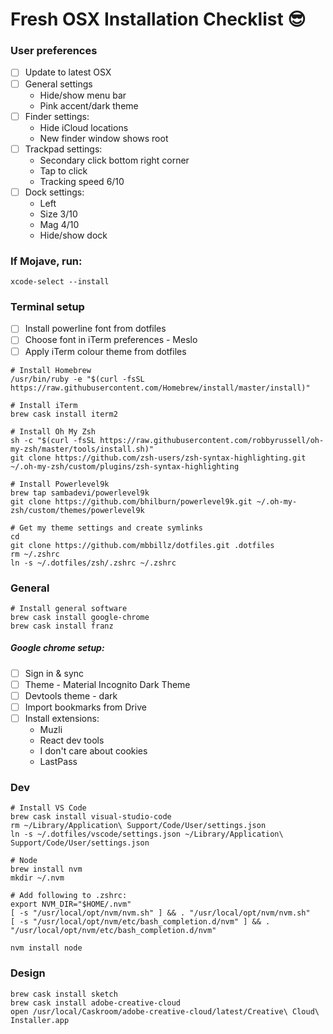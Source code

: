 # Fresh OSX Installation Checklist 😎

### User preferences

- [ ] Update to latest OSX
- [ ] General settings
  - Hide/show menu bar
  - Pink accent/dark theme
- [ ] Finder settings:
  - Hide iCloud locations
  - New finder window shows root
- [ ] Trackpad settings:
  - Secondary click bottom right corner
  - Tap to click
  - Tracking speed 6/10
- [ ] Dock settings:
  - Left
  - Size 3/10
  - Mag 4/10
  - Hide/show dock

### If Mojave, run:

`xcode-select --install`

### Terminal setup 

- [ ] Install powerline font from dotfiles
- [ ] Choose font in iTerm preferences - Meslo
- [ ] Apply iTerm colour theme from dotfiles

```
# Install Homebrew
/usr/bin/ruby -e "$(curl -fsSL https://raw.githubusercontent.com/Homebrew/install/master/install)"

# Install iTerm
brew cask install iterm2

# Install Oh My Zsh
sh -c "$(curl -fsSL https://raw.githubusercontent.com/robbyrussell/oh-my-zsh/master/tools/install.sh)"
git clone https://github.com/zsh-users/zsh-syntax-highlighting.git ~/.oh-my-zsh/custom/plugins/zsh-syntax-highlighting

# Install Powerlevel9k
brew tap sambadevi/powerlevel9k
git clone https://github.com/bhilburn/powerlevel9k.git ~/.oh-my-zsh/custom/themes/powerlevel9k

# Get my theme settings and create symlinks
cd
git clone https://github.com/mbbillz/dotfiles.git .dotfiles
rm ~/.zshrc
ln -s ~/.dotfiles/zsh/.zshrc ~/.zshrc
```

### General
```
# Install general software
brew cask install google-chrome
brew cask install franz
```

##### Google chrome setup:
- [ ] Sign in & sync
- [ ] Theme - Material Incognito Dark Theme
- [ ] Devtools theme - dark
- [ ] Import bookmarks from Drive
- [ ] Install extensions:
  - Muzli
  - React dev tools
  - I don't care about cookies
  - LastPass

### Dev
```
# Install VS Code
brew cask install visual-studio-code
rm ~/Library/Application\ Support/Code/User/settings.json
ln -s ~/.dotfiles/vscode/settings.json ~/Library/Application\ Support/Code/User/settings.json

# Node
brew install nvm
mkdir ~/.nvm

# Add following to .zshrc:
export NVM_DIR="$HOME/.nvm"
[ -s "/usr/local/opt/nvm/nvm.sh" ] && . "/usr/local/opt/nvm/nvm.sh"
[ -s "/usr/local/opt/nvm/etc/bash_completion.d/nvm" ] && . "/usr/local/opt/nvm/etc/bash_completion.d/nvm"
  
nvm install node
```

### Design
```
brew cask install sketch
brew cask install adobe-creative-cloud
open /usr/local/Caskroom/adobe-creative-cloud/latest/Creative\ Cloud\ Installer.app
```
